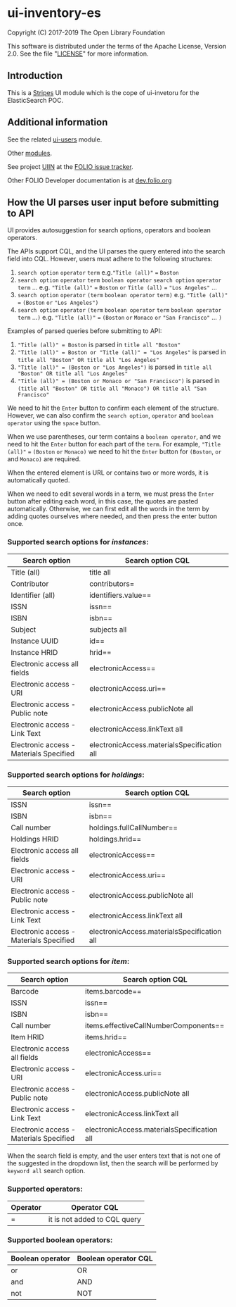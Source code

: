 # ui-inventory-es

Copyright (C) 2017-2019 The Open Library Foundation

This software is distributed under the terms of the Apache License,
Version 2.0. See the file "[LICENSE](LICENSE)" for more information.

## Introduction

This is a [Stripes](https://github.com/folio-org/stripes-core/) UI module which is the cope of ui-invetoru for the ElasticSearch POC.

## Additional information

See the related [ui-users](https://github.com/folio-org/ui-users) module.

Other [modules](https://dev.folio.org/source-code/#client-side).

See project [UIIN](https://issues.folio.org/browse/UIIN)
at the [FOLIO issue tracker](https://dev.folio.org/guidelines/issue-tracker).

Other FOLIO Developer documentation is at [dev.folio.org](https://dev.folio.org/)

## How the UI parses user input before submitting to API

UI provides autosuggestion for search options, operators and boolean operators.

The APIs support CQL, and the UI parses the query entered into the search field into CQL.
However, users must adhere to the following structures:
1. `search option` `operator` `term` e.g.`"Title (all)"` `=` `Boston`
2. `search option` `operator` `term` `boolean operator` `search option` `operator` `term` ... e.g. `"Title (all)"` `=` `Boston` `or` `Title (all)` `=` `"Los Angeles"` ...
3. `search option` `operator` `(term` `boolean operator` `term)` e.g. `"Title (all)"` `=` `(Boston` `or` `"Los Angeles")`
4. `search option` `operator` `(term` `boolean operator` `term` `boolean operator` `term` ...`)` e.g. `"Title (all)"` `=` `(Boston` `or` `Monaco` `or` `"San Francisco"` ... `)`

Examples of parsed queries before submitting to API:
1. `"Title (all)" = Boston` is parsed in `title all "Boston"`
2. `"Title (all)" = Boston or "Title (all)" = "Los Angeles"` is parsed in `title all "Boston" OR title all "Los Angeles"`
3. `"Title (all)" = (Boston or "Los Angeles")` is parsed in `title all "Boston" OR title all "Los Angeles"`
4. `"Title (all)" = (Boston or Monaco or "San Francisco")` is parsed in `(title all "Boston" OR title all "Monaco") OR title all "San Francisco"`

We need to hit the `Enter` button to confirm each element of the structure. However, we can
also confirm the `search option`, `operator` and `boolean operator` using the `space` button.

When we use parentheses, our term contains a `boolean operator`, and we need to hit
the `Enter` button for each part of the `term`. For example, `"Title (all)"` `=` `(Boston` `or` `Monaco)`
we need to hit the `Enter` button for `(Boston`, `or` and `Monaco)` are required.

When the entered element is URL or contains two or more words, it is automatically quoted.

When we need to edit several words in a term, we must press the `Enter` button after editing
each word, in this case, the quotes are pasted automatically. Otherwise, we can first edit
all the words in the term by adding quotes ourselves where needed, and then press the enter
button once.

### Supported search options for *instances*:

Search option | Search option CQL
------------- | -----------------
Title (all) | title all
Contributor | contributors=
Identifier (all) | identifiers.value==
ISSN | issn==
ISBN | isbn==
Subject | subjects all
Instance UUID | id==
Instance HRID | hrid==
Electronic access all fields | electronicAccess==
Electronic access - URI | electronicAccess.uri==
Electronic access - Public note | electronicAccess.publicNote all
Electronic access - Link Text | electronicAccess.linkText all
Electronic access - Materials Specified | electronicAccess.materialsSpecification all

### Supported search options for *holdings*:

Search option | Search option CQL
------------- | -----------------
ISSN | issn==
ISBN | isbn==
Call number | holdings.fullCallNumber==
Holdings HRID | holdings.hrid==
Electronic access all fields | electronicAccess==
Electronic access - URI | electronicAccess.uri==
Electronic access - Public note | electronicAccess.publicNote all
Electronic access - Link Text | electronicAccess.linkText all
Electronic access - Materials Specified | electronicAccess.materialsSpecification all

### Supported search options for *item*:

Search option | Search option CQL
------------- | -----------------
Barcode | items.barcode==
ISSN | issn==
ISBN | isbn==
Call number | items.effectiveCallNumberComponents==
Item HRID | items.hrid==
Electronic access all fields | electronicAccess==
Electronic access - URI | electronicAccess.uri==
Electronic access - Public note | electronicAccess.publicNote all
Electronic access - Link Text | electronicAccess.linkText all
Electronic access - Materials Specified | electronicAccess.materialsSpecification all

When the search field is empty, and the user enters text that is not one of the suggested
in the dropdown list, then the search will be performed by `keyword all` search option.

### Supported operators:

Operator | Operator CQL
-------- | ------------
= | it is not added to CQL query

### Supported boolean operators:

Boolean operator | Boolean operator CQL
---------------- | --------------------
or | OR
and | AND
not | NOT

